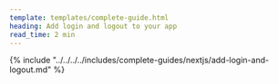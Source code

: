 ```yaml
---
template: templates/complete-guide.html
heading: Add login and logout to your app
read_time: 2 min
---
```

{% include "../../../../includes/complete-guides/nextjs/add-login-and-logout.md" %}